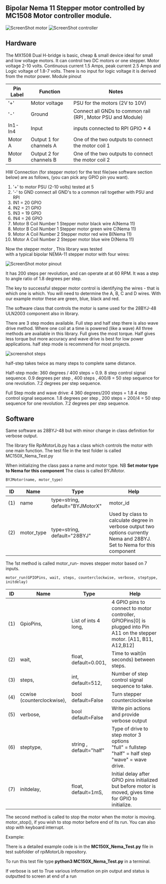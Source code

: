 Bipolar Nema 11 Stepper motor controlled by MC1508 Motor controller module.
---------------------------------------

![ScreenShot motor](https://raw.githubusercontent.com/gavinlyonsrepo/RpiMotorLib/master/images/nema11.jpg)
![ScreenShot controller](https://github.com/gavinlyonsrepo/RpiMotorLib/blob/master/images/MC15083.jpg)


Hardware
------------------------------------

The MX1508 Dual H-bridge is basic, cheap & small device ideal for small and low voltage motors.
It can control two DC motors or one stepper. Motor voltage 2-10 volts. Continuous current 1.5 Amps, peak current 2.5 Amps
and Logic voltage of 1.8-7 volts. There is no input for logic voltage it is derived from the motor power.
Module pinout


| Pin Label | Function | Notes|
| ------ | ------ | ------ |
| '+' | Motor voltage | PSU for the motors (2V to 10V) |
| '-' |Ground | Connect all GNDs to common rail (RPI , Motor PSU and Module) |
| In1-In4 |Input |inputs  connected to RPI GPIO * 4 |
| Motor A | Output 1 for channels A| One of the two outputs to connect the motor coil 1|
| Motor B | Output 2 for channels B| One of the two outputs to connect the motor coil 2 |

HW Connection (for stepper motor) for the test file(see software section below) are as follows,
(you can pick any GPIO pin you want).


1. '+' to motor PSU (2-10 volts) tested at 5
2. '-' to GND connect all GND's to a common rail together with PSU and RPI
3. IN1 = 20 GPIO
4. IN2 = 21 GPIO
5. IN3 = 19 GPIO
6. IN4 = 26 GPIO
7. Motor B Coil Number 1 Stepper motor  black wire A(Nema 11)
8. Motor B Coil Number 1 Stepper motor  green wire C(Nema 11)
9. Motor A Coil Number 2 Stepper motor  red wire B(Nema 11)
10. Motor A Coil Number 2 Stepper motor  blue wire D(Nema 11)


Now the stepper motor , This library was tested  
with a typical bipolar NEMA-11 stepper motor with four wires:

![ScreenShot motor pinout ](https://raw.githubusercontent.com/gavinlyonsrepo/RpiMotorLib/master/images/nema11pinout.jpg)

It has 200 steps per revolution, and can operate at at 60 RPM. 
It was a step to angle ratio of 1.8 degrees per step. 

The key to successful stepper motor control is identifying the wires - 
that is which one is which. You will need to determine 
the A, B, C and D wires. 
With our example motor these are green, blue, black and red.  

The software class that controls the motor is same used for the
28BYJ-48 ULN2003 component also in library.

There are 3 step modes available.
Full step and half step there is also wave drive method.
Where one coil at a time is powered (like a wave) 
All three methods are available in this library.
Full gives the most torque. Half gives less torque but more accuracy 
and wave drive is best for low power applications. half step mode is recommend 
for most projects.

![screenshot steps](https://raw.githubusercontent.com/gavinlyonsrepo/RpiMotorLib/master/images/figure3.jpg)

half-step takes twice as many steps to complete same distance.

Half-step mode: 
360 degrees / 400 steps = 0.9.
8 step control signal sequence.
0.9 degrees per step , 400 steps , 400/8 = 50 step sequence for one revolution.
7.2 degrees per step sequence.

Full Step mode and wave drive: 4
360 degrees/200 steps = 1.8
4 step control signal sequence.
1.8 degrees per step , 200 steps = 200/4 = 50 step sequence for one revolution.
7.2 degrees per step sequence.


Software
--------------------------------------------

Same software as 28BYJ-48  but with 
minor change in class definition for verbose output.

The library file RpiMotorLib.py has a class which controls the motor with one 
main function. The test file in the test folder is called MC150X_Nema_Test.py

When initializing the class pass a name and motor type.
NB **Set motor type to Nema for this component** 
The class is called BYJMotor.

`BYJMotor(name, motor_type)`

| ID  | Name   | Type   | Help | 
|-----|---------|----------|----------|
| (1) | name   | type=string, default="BYJMotorX" | motor_id    |
| (2) | motor_type | type=string, default="28BYJ"     | Used by class to calculate degree in verbose output two options currently Nema and 28BYJ. Set to Nema for this component |

The 1st method  is called motor_run- moves stepper motor based on 7 inputs.

`motor_run(GPIOPins, wait, steps, counterclockwise, verbose, steptype, initdelay)`

| ID  | Name  | Type | Help |
|-----|------|-------|------|
| (1) | GpioPins,                  | List of ints 4 long,         | 4 GPIO pins to connect to motor controller,  GPIOPins[0] is plugged into Pin A11 on the stepper motor. [A11, B11, A12,B12]  |
| (2) | wait,                      | float, default=0.001,        | Time to wait(in seconds) between steps.                       |
| (3) | steps,                     | int, default=512,            | Number of step control signal sequence to take.                 |
| (4) | ccwise (counterclockwise), | bool default=False           | Turn stepper counterclockwise                       |
| (5) | verbose,                   | bool default=False | Write pin actions and provide verbose output                   |
| (6) | steptype,                  | string , default="half"        | Type of drive to step motor 3 options <br> "full" = fullstep <br> "half" = half step <br> "wave" = wave drive.         |
| (7) | initdelay,                 | float, default=1mS,          | Initial delay after GPIO pins initialized but before motor is moved, gives time for GPIO to initialize.                 |


The second method is called to stop the motor when the motor is moving.
motor_stop(), if you wish to stop motor before end of its run. You can also stop with keyboard interrupt.

Example: 

There is a detailed example code is in the **MC150X_Nema_Test.py** file in test subfolder of  rpiMotorLib repository. 

To run this test file type **python3 MC150X_Nema_Test.py** in a terminal.

If verbose is set to True various information on pin output and status is outputted to screen at end of a run



